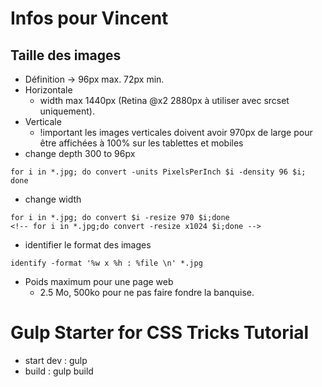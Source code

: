 # Infos pour Vincent

## Taille des images
- Définition -> 96px max. 72px min.
- Horizontale
  - width max 1440px (Retina @x2 2880px à utiliser avec srcset uniquement).
- Verticale
  - !important les images verticales doivent avoir 970px de large pour être affichées à 100% sur les tablettes et mobiles
- change depth 300 to 96px
```shell
for i in *.jpg; do convert -units PixelsPerInch $i -density 96 $i; done
```
- change width
```shell
for i in *.jpg; do convert $i -resize 970 $i;done
<!-- for i in *.jpg;do convert -resize x1024 $i;done -->
```
- identifier le format des images
```shell
identify -format '%w x %h : %file \n' *.jpg
```
- Poids maximum pour une page web
  - 2.5 Mo, 500ko pour ne pas faire fondre la banquise.

# Gulp Starter for CSS Tricks Tutorial  
- start dev : gulp
- build : gulp build
